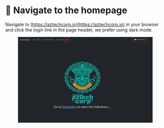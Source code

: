 # 🏡 Navigate to the homepage

Navigate to [https://aztechcorp.io](https://aztechcorp.io) in your browser and click the login link in the page header, we prefer using dark mode.

<figure><img src="../../.gitbook/assets/l1.png" alt=""><figcaption></figcaption></figure>

